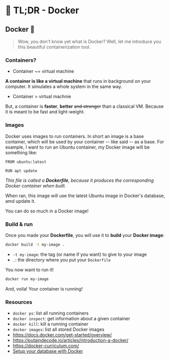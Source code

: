 # 🚀 TL;DR - Docker


## Docker 🐋

> Wow, you don't know yet what is Docker? Well, let me introduce you this beautiful containerization tool.

### Containers?

* Container ~= virtual machine

**A container is like a virtual machine** that runs in background on your computer. It simulates a whole system in the same way.

* Container > virtual machnie

But, a container is **faster**, **better** ~~and stronger~~ than a classical VM. Because it is meant to be fast and light-weight.

### Images

Docker uses images to run containers. In short an image is a base container, which will be used by your container -- like said -- as a base. For example, I want to run an Ubuntu container, my Docker image will be something like:

```docker
FROM ubuntu:latest

RUN apt update
```

*This file is called a **Dockerfile**, because it produces the corresponding Docker container when built.*

When ran, this image will use the latest Ubuntu image in Docker's database, amd update it.

You can do so much in a Docker image!

### Build & run

Once you made your **Dockerfile**, you will use it to **build** your **Docker image**:

```sh
docker build -t my-image .
```

* `-t my-image`: the tag (or name if you want) to give to your image
* `.`: the directory where you put your `Dockerfile`

You now want to run it!

```sh
docker run my-image
```

And, voila! Your container is running!

### Resources

* `docker ps`: list all running containers
* `docker inspect`: get information about a given container
* `docker kill`: kill a running container
* `docker images`: list all stored Docker images
* https://docs.docker.com/get-started/overview/
* https://putaindecode.io/articles/introduction-a-docker/
* https://docker-curriculum.com/
* [Setup your database with Docker](/posts/setup-your-database-with-docker/)

